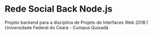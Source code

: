 # Rede Social Back Node.js

Projeto backend para a disciplina de Projeto de Interfaces Web 2018.1 
Universidade Federal do Ceará - Compus Quixadá